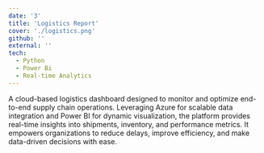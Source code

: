 ```yaml
---
date: '3'
title: 'Logistics Report'
cover: './logistics.png'
github: ''
external: ''
tech:
  - Python
  - Power Bi
  - Real-time Analytics
---
```


A cloud-based logistics dashboard designed to monitor and optimize end-to-end supply chain operations. Leveraging Azure for scalable data integration and Power BI for dynamic visualization, the platform provides real-time insights into shipments, inventory, and performance metrics. It empowers organizations to reduce delays, improve efficiency, and make data-driven decisions with ease.
